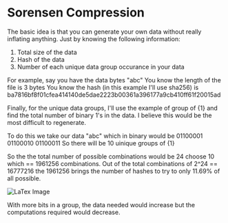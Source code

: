 # Sorensen Compression

The basic idea is that you can generate your own data without really inflating anything. Just by knowing the following information:

1. Total size of the data
2. Hash of the data
3. Number of each unique data group occurance in your data

For example, say you have the data bytes "abc"
You know the length of the file is 3 bytes
You know the hash (in this example I'll use sha256) is ba7816bf8f01cfea414140de5dae2223b00361a396177a9cb410ff61f20015ad

Finally, for the unique data groups, I'll use the example of group of {1} and find the total number of binary 1's in the data. I believe this would be the most difficult to regenerate.

To do this we take our data "abc"
which in binary would be 01100001 01100010 01100011
So there will be 10 uinique groups of {1}

So the the total number of possible combinations would be 24 choose 10 which == 1961256 combinations. Out of the total combinations of 2^24 == 16777216 the 1961256 brings the number of hashes to try to only 11.69% of all possible.

![LaTex Image](http://mathurl.com/ycgnob6r.png "quick mafs")

With more bits in a group, the data needed would increase but the computations required would decrease.
